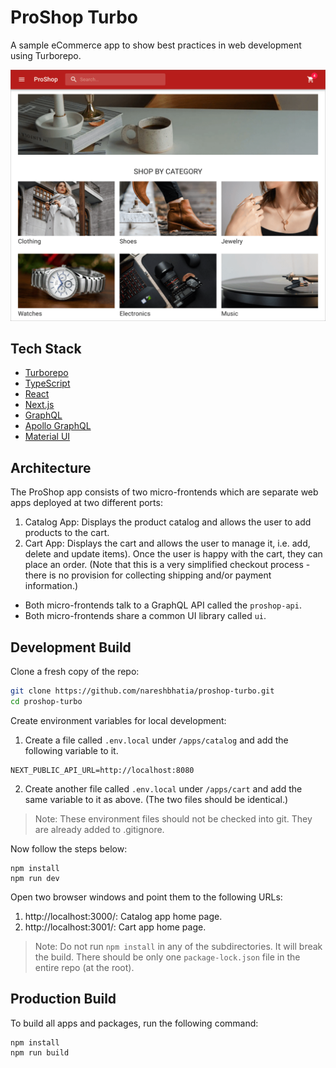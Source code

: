 # ProShop Turbo

A sample eCommerce app to show best practices in web development using
Turborepo.

![Home Page](assets/screenshot-home.png)

## Tech Stack

- [Turborepo](https://turborepo.org/)
- [TypeScript](https://www.typescriptlang.org/)
- [React](https://reactjs.org/)
- [Next.js](https://nextjs.org/)
- [GraphQL](https://graphql.org/)
- [Apollo GraphQL](https://www.apollographql.com/)
- [Material UI](https://mui.com/)

## Architecture

The ProShop app consists of two micro-frontends which are separate web apps
deployed at two different ports:

1. Catalog App: Displays the product catalog and allows the user to add products
   to the cart.
2. Cart App: Displays the cart and allows the user to manage it, i.e. add,
   delete and update items). Once the user is happy with the cart, they can
   place an order. (Note that this is a very simplified checkout process - there
   is no provision for collecting shipping and/or payment information.)

- Both micro-frontends talk to a GraphQL API called the `proshop-api`.
- Both micro-frontends share a common UI library called `ui`.

## Development Build

Clone a fresh copy of the repo:

```sh
git clone https://github.com/nareshbhatia/proshop-turbo.git
cd proshop-turbo
```

Create environment variables for local development:

1. Create a file called `.env.local` under `/apps/catalog` and add the following
   variable to it.

```
NEXT_PUBLIC_API_URL=http://localhost:8080
```

2. Create another file called `.env.local` under `/apps/cart` and add the same
   variable to it as above. (The two files should be identical.)

> Note: These environment files should not be checked into git. They are already
> added to .gitignore.

Now follow the steps below:

```
npm install
npm run dev
```

Open two browser windows and point them to the following URLs:

1. http://localhost:3000/: Catalog app home page.
2. http://localhost:3001/: Cart app home page.

> Note: Do not run `npm install` in any of the subdirectories. It will break the
> build. There should be only one `package-lock.json` file in the entire repo
> (at the root).

## Production Build

To build all apps and packages, run the following command:

```
npm install
npm run build
```
